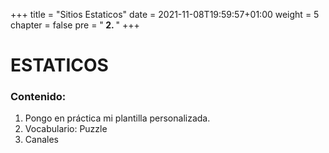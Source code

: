 +++
title = "Sitios Estaticos"
date = 2021-11-08T19:59:57+01:00
weight = 5
chapter = false
pre = "<b> 2. </b>"
+++

# ESTATICOS

### Contenido:
1. Pongo en práctica mi plantilla personalizada.
2. Vocabulario: Puzzle
3. Canales